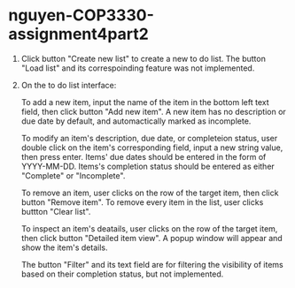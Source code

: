 # nguyen-COP3330-assignment4part2

1. Click button "Create new list" to create a new to do list.
   The button "Load list" and its correspoinding feature was not implemented.

2. On the to do list interface:

   To add a new item, input the name of the item in the bottom left text field, then click button "Add new item". A new item has no description or due date by default, and automactically marked as incomplete.
   
   To modify an item's description, due date, or completeion status, user double click on the item's corresponding field, input a new string value, then press enter.
   Items' due dates should be entered in the form of YYYY-MM-DD. Items's completion status should be entered as either "Complete" or "Incomplete".
   
   To remove an item, user clicks on the row of the target item, then click button "Remove item". To remove every item in the list, user clicks buttton "Clear list".
   
   To inspect an item's deatails, user clicks on the row of the target item, then click button "Detailed item view". A popup window will appear and show the item's details.
   
   The button "Filter" and its text field are for filtering the visibility of items based on their completion status, but not implemented.

